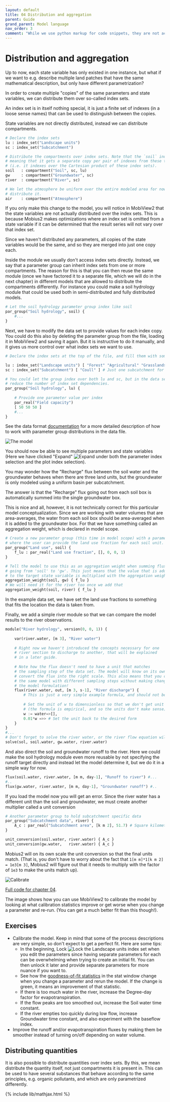 ```yaml
---
layout: default
title: 04 Distribution and aggregation
parent: Guide
grand_parent: Model language
nav_order: 3
comment: "While we use python markup for code snippets, they are not actually python, it just creates convenient coloring for this format."
---
```


# Distribution and aggregation

Up to now, each state variable has only existed in one instance, but what if we want to e.g. describe multiple land patches that have the same mathematical description, but only have different parametrization?

In order to create multiple "copies" of the same parameters and state variables, we can distribute them over so-called index sets.

An index set is in itself nothing special, it is just a finite set of indexes (in a loose sense names) that can be used to distinguish between the copies.

State variables are not directly distributed, instead we can distribute compartments.

```python
# Declare the index sets
lu : index_set("Landscape units")
sc : index_set("Subcatchment")

# Distribute the compartments over index sets. Note that the `soil` indexes over both sc and lu,
# meaning that it gets a separate copy per pair of indexes from these two index sets
# (i.e. it indexes over the Cartesian product of these index sets).
soil   : compartment("Soil", sc, lu)
gw     : compartment("Groundwater", sc)
river  : compartment("River", sc)

# We let the atmosphere be uniform over the entire modeled area for now, hence we don't
# distribute it.
air    : compartment("Atmosphere")
```

If you only make this change to the model, you will notice in MobiView2 that the state variables are not actually distributed over the index sets. This is because Mobius2 makes optimizations where an index set is omitted from a state variable if it can be determined that the result series will not vary over that index set. 

Since we haven't distributed any parameters, all copies of the state variables would be the same, and so they are merged into just one copy each.

Inside the module we usually don't access index sets directly. Instead, we say that a parameter group can inherit index sets from one or more compartments. The reason for this is that you can then reuse the same module (once we have factored it to a separate file, which we will do in the next chapter) in different models that are allowed to distribute the compartments differently. For instance you could make a soil hydrology module that could be used both in semi-distributed and fully distributed models.

```python
# Let the soil hydrology parameter group index like soil
par_group("Soil hydrology", soil) {
	#...
}
```

Next, we have to modify the data set to provide values for each index copy. You could do this also by deleting the parameter group from the file, loading it in MobiView2 and saving it again. But it is instructive to do it manually, and it gives us more control over what index sets we want to use.

```python
# Declare the index sets at the top of the file, and fill them with something

lu : index_set("Landscape units") [ "Forest" "Agricultural" "Grasslands" ]
sc : index_set("Subcatchment") [ "Coull" ] # Just one subcatchment for now
```

```python
# You could let the group index over both lu and sc, but in the data set you are free to
# reduce the number of index set dependencies.
par_group("Soil hydrology", lu) {
	
	# Provide one parameter value per index
	par_real("Field capacity") 
	[ 50 50 50 ]
	#...
}
```

See the data format [documentation](../datafiledocs/new_project.html#parameter-groups) for a more detailed description of how to work with parameter group distributions in the data file.

![The model](images/04.png)

You should now be able to see multiple parameters and state variables (Here we have clicked "Expand" ![Expand](../../img/toolbar/Add.png) under both the parameter index selection and the plot index selection).

You may wonder how the "Recharge" flux between the soil water and the groundwater behaves when there are three land units, but the groundwater is only modeled using a uniform basin per subcatchment.

The answer is that the "Recharge" flux going out from each soil box is automatically summed into the single groundwater box.

This is nice and all, however, it is not technically correct for this particular model conceptualization. Since we are working with water volumes that are area-averages, the water from each soil box should be area-averaged when it is added to the groundwater box. For that we have something called an aggregation weight, which is declared in model scope.

```python
# Create a new parameter group (this time in model scope) with a parameter 
# where the user can provide the land use fraction for each soil unit.
par_group("Land use", soil) {
	f_lu : par_real("Land use fraction", [], 0, 0, 1)
}

# Tell the model to use this as an aggregation weight when summing fluxes 
# going from 'soil' to 'gw'. This just means that the value that is added
# to the target state variable is multiplied with the aggregation weight.
aggregation_weight(soil, gw) { f_lu }
# We will need it for the river too once we add that
aggregation_weight(soil, river) { f_lu }
```

In the example data set, we have set the land use fractions to something that fits the location the data is taken from.

Finally, we add a simple river module so that we can compare the model results to the river observations.

```python
module("River hydrology", version(0, 0, 1)) {
	
	var(river.water, [m 3], "River water")
	
	# Right now we haven't introduced the concepts necessary for one
	# river section to discharge to another, that will be explained
	# in a later guide.
	
	# Note how the flux doesn't need to have a unit that matches
	# the sampling step of the data set. The model will know on its own how to
	# convert the flux into the right scale. This also means that you can run
	# the same model with different sampling steps without making changes to
	# the model formulation!
	flux(river.water, out, [m 3, s-1], "River discharge") {
		# This is just a very simple example formula, and should not be used in practice.
		
		# Set the unit of w to dimensionless so that we don't get unit errors in the formula
		# (the formula is empirical, and so the units don't make sense).
		w := water=>[],
		0.01*w =>> # Set the unit back to the desired form
	}
}
#...
# Don't forget to solve the river water, or the river flow equation will be unstable!
solve(sol, soil.water, gw.water, river.water)
```

And also direct the soil and groundwater runoff to the river. Here we could make the soil hydrology module even more reusable by not specifying the runoff target directly and instead let the model determine it, but we do it in a simple way for now.

```python
flux(soil.water, river.water, [m m, day-1], "Runoff to river") #...
#..
flux(gw.water, river.water, [m m, day-1], "Groundwater runoff") #..
```

If you load the model now you will get an error. Since the river water has a different unit than the soil and groundwater, we must create another multiplier called a unit conversion

```python
# Another parameter group to hold subcatchment specific data
par_group("Subcatchment data", river) {
	A_c : par_real("Subcatchment area", [k m 2], 51.7) # Square kilometers
}

unit_conversion(soil.water, river.water) { A_c }
unit_conversion(gw.water,   river.water) { A_c }
```

Mobius2 will on its own scale the unit conversion so that the final units match. (That is, you don't have to worry about the fact that `1[m m]*1[k m 2] = 1e3[m 3]`, Mobius2 will figure out that it needs to multiply with the factor of `1e3` to make the units match up).

![Calibrate](images/04_calibrate.png)

[Full code for chapter 04](https://github.com/NIVANorge/Mobius2/tree/main/guide/04).

The image shows how you can use MobiView2 to calibrate the model by looking at what calibration statistics improve or get worse when you change a parameter and re-run. (You can get a much better fit than this though!).


## Exercises

- Calibrate the model. Keep in mind that some of the process descriptions are very simple, so don't expect to get a perfect fit. Here are some tips:
	- In the beginning, Lock ![Lock](../../img/toolbar/Lock.png) the Landscape units index set when you edit the parameters since having separate parameters for each can be overwhelming when trying to create an initial fit. You can then unlock it later and provide separate parameters for more nuance if you want to.
	- See how the [goodness-of-fit statistics](../../mobiviewdocs/statistics.html) in the stat window change when you change a parameter and rerun the model. If the change is green, it means an improvement of that statistic.
	- If there is too much water in the river, increase the Degree-day factor for evapotranspiration.
	- If the flow peaks are too smoothed out, increase the Soil water time constant.
	- If the river empties too quickly during low flow, increase Groundwater time constant, and also experiment with the baseflow index.
- Improve the runoff and/or evapotranspiration fluxes by making them be smoother instead of turning on/off depending on water volume.

## Distributing quantities

It is also possible to distribute quantities over index sets. By this, we mean distribute the quantity itself, not just compartments it is present in. This can be used to have several substances that behave according to the same principles, e.g. organic pollutants, and which are only parametrized differently.

{% include lib/mathjax.html %}